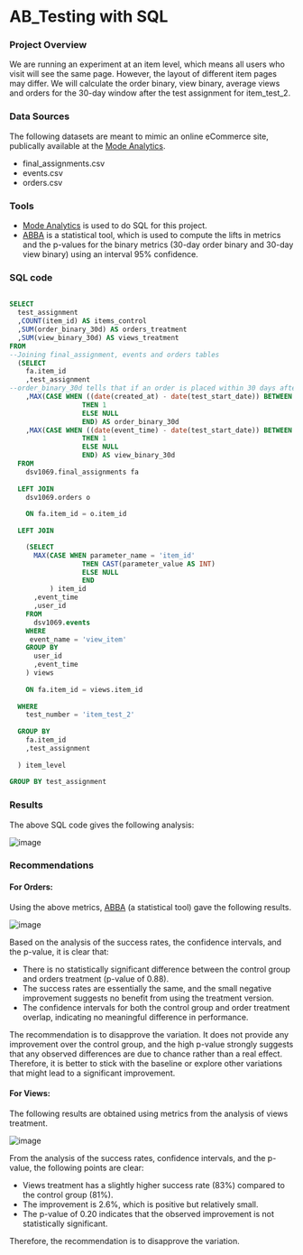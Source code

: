 # AB_Testing with SQL


### Project Overview
We are running an experiment at an item level, which means all users who visit will see the same page. However, the layout of different item pages may differ. We will calculate the order binary, view binary, average views and orders for the 30-day window after the test assignment for item_test_2.


### Data Sources
The following datasets are meant to mimic an online eCommerce site, publically available at the [Mode Analytics](https://mode.com/).
- final_assignments.csv
- events.csv
- orders.csv

### Tools
- [Mode Analytics](https://mode.com/) is used to do SQL for this project.
- [ABBA](https://thumbtack.github.io/abba/demo/abba.html) is a statistical tool, which is used to compute the lifts in metrics and the p-values for the binary metrics (30-day order binary and 30-day view binary) using an interval 95% confidence. 

### SQL code 

```sql

SELECT
  test_assignment
  ,COUNT(item_id) AS items_control
  ,SUM(order_binary_30d) AS orders_treatment
  ,SUM(view_binary_30d) AS views_treatment
FROM
--Joining final_assignment, events and orders tables
  (SELECT 
    fa.item_id 
    ,test_assignment
--order_binary_30d tells that if an order is placed within 30 days after the test     
    ,MAX(CASE WHEN ((date(created_at) - date(test_start_date)) BETWEEN 0 AND 30)
                  THEN 1
                  ELSE NULL
                  END) AS order_binary_30d
    ,MAX(CASE WHEN ((date(event_time) - date(test_start_date)) BETWEEN 0 AND 30)
                  THEN 1 
                  ELSE NULL
                  END) AS view_binary_30d
  FROM 
    dsv1069.final_assignments fa
  
  LEFT JOIN 
    dsv1069.orders o 
    
    ON fa.item_id = o.item_id
  
  LEFT JOIN 

    (SELECT 
      MAX(CASE WHEN parameter_name = 'item_id' 
                  THEN CAST(parameter_value AS INT) 
                  ELSE NULL
                  END
          ) item_id
      ,event_time
      ,user_id
    FROM 
      dsv1069.events
    WHERE 
     event_name = 'view_item'
    GROUP BY 
      user_id
      ,event_time
    ) views
  
    ON fa.item_id = views.item_id
  
  WHERE
    test_number = 'item_test_2'
  
  GROUP BY 
    fa.item_id 
    ,test_assignment
  
  ) item_level
  
GROUP BY test_assignment

```

### Results

The above SQL code gives the following analysis:
  
![image](https://github.com/MuhammadShamoon/AB_Testing/assets/52103515/e2e9cd1c-6699-4406-b480-83c5ba07d3f4)





### Recommendations

#### For Orders:

Using the above metrics, [ABBA](https://thumbtack.github.io/abba/demo/abba.html) (a statistical tool) gave the following results.

![image](https://github.com/MuhammadShamoon/AB_Testing/assets/52103515/72cba738-7681-4af3-a32b-41e2ee2fbe4b)

Based on the analysis of the success rates, the confidence intervals, and the p-value, it is clear that:

- There is no statistically significant difference between the control group and orders treatment (p-value of 0.88).
- The success rates are essentially the same, and the small negative improvement suggests no benefit from using the treatment version.
- The confidence intervals for both the control group and order treatment overlap, indicating no meaningful difference in performance.

The recommendation is to disapprove the variation. It does not provide any improvement over the control group, and the high p-value strongly suggests that any observed differences are due to chance rather than a real effect. Therefore, it is better to stick with the baseline or explore other variations that might lead to a significant improvement.

#### For Views: 

The following results are obtained using metrics from the analysis of views treatment.  

![image](https://github.com/MuhammadShamoon/AB_Testing/assets/52103515/08b7a6bd-4206-4b21-b6f8-71bd2b6c8d82)

From the analysis of the success rates, confidence intervals, and the p-value, the following points are clear:

- Views treatment has a slightly higher success rate (83%) compared to the control group (81%).
- The improvement is 2.6%, which is positive but relatively small.
- The p-value of 0.20 indicates that the observed improvement is not statistically significant.

Therefore, the recommendation is to disapprove the variation.
